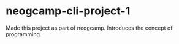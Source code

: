 # neogcamp-cli-project-1
 Made this project as part of neogcamp. Introduces the concept of programming.
